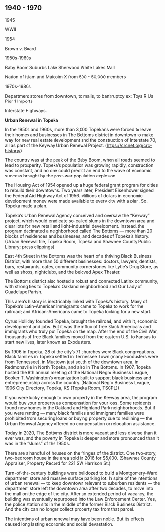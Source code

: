 ## 1940 - 1970 ##


1945

WWII


1954

Brown v. Board

1950s-1960s

Baby Boom
Suburbs
Lake Sherwood
White Lakes Mall


Nation of Islam and Malcolm X
from 500 - 50,000 members


1970s-1980s

Department stores from downtown, to malls, to bankruptcy
ex: Toys R Us
Pier 1 Imports



Interstate Highways.



**Urban Renewal in Topeka**


In the 1950s and 1960s, more than 3,000 Topekans were forced to leave their homes and businesses in The Bottoms district in downtown to make way for new real estate development and the construction of Interstate 70, all as part of the Keyway Urban Renewal Project. (https://crcnet.org/crc-history/)

The country was at the peak of the Baby Boom, when all roads seemed to lead to prosperity. Topeka’s population was growing rapidly, construction was constant, and no one could predict an end to the wave of economic success brought by the post-war population explosion.

The Housing Act of 1954 opened up a huge federal grant program for cities to rebuild their downtowns. Two years later, President Eisenhower signed the Federal Aid Highway Act of 1956. Millions of dollars in economic development money were made available to every city with a plan. So, Topeka made a plan.

Topeka’s Urban Renewal Agency conceived and oversaw the “Keyway” project, which would eradicate so-called slums in the downtown area and clear lots for new retail and light-industrial development. Instead, the program decimated a neighborhood called The Bottoms — more than 20 blocks of residences and businesses, and decades of Topeka’s history. (Urban Renewal file, Topeka Room, Topeka and Shawnee County Public Library; press clippings)

East 4th Street in the Bottoms was the heart of a thriving Black Business District, with more than 50 different businesses: doctors, lawyers, dentists, bars, restaurants, cafes, community cornerstones like Lytle’s Drug Store, as well as shops, nightclubs, and the beloved Apex Theater.

The Bottoms district also hosted a robust and connected Latinx community, with strong ties to Topeka’s Oakland neighborhood and Our Lady of Guadelupe Parish.

This area’s history is inextricably linked with Topeka’s history. Many of Topeka’s Latin-American immigrants came to Topeka to work for the railroad; and African-Americans came to Topeka looking for a new start.

Cyrus Holliday founded Topeka, brought the railroad, and with it, economic development and jobs. But it was the influx of free Black Americans and immigrants who truly put Topeka on the map. After the end of the Civil War, thousands of free Black families moved from the eastern U.S. to Kansas to start new lives, later known as Exodusters.

By 1906 in Topeka, 28 of the city’s 71 churches were Black congregations. Black families in Topeka settled in Tennessee Town (many Exodusters were from Tennessee), in Mudtown just south of the downtown area, in Redmonsville in North Topeka, and also in The Bottoms. In 1907, Topeka hosted the 8th annual meeting of the National Negro Business League, Booker T. Washington’s organization built to support black business and entrepreneurship across the country. (National Negro Business League, 1906 City Directory, Topeka, KS (Topeka Room, TSCPL))

If you were lucky enough to own property in the Keyway area, the program would buy your property as compensation for your loss. Some residents found new homes in the Oakland and Highland Park neighborhoods. But if you were renting — many black families and immigrant families were prohibited from securing loans or buying property due to redlining — the Urban Renewal Agency offered no compensation or relocation assistance.

Today in 2020, The Bottoms district is more vacant and less diverse than it ever was, and the poverty in Topeka is deeper and more pronounced than it was in the “slums” of the 1950s.

There are a handful of houses on the fringes of the district. One two-story, two-bedroom house in the area sold in 2016 for $5,000. (Shawnee County Appraiser, Property Record for 221 SW Harrison St.)

Turn-of-the-century buildings were bulldozed to build a Montgomery-Ward department store and massive surface parking lot. In spite of the intentions of urban renewal — to keep downtown relevant to suburban residents — the department store left the downtown area after two decades, to move into the mall on the edge of the city. After an extended period of vacancy, the building was eventually repurposed into the Law Enforcement Center. Yes, the police station sits in the middle of the former Black Business District. And the city can no longer collect property tax from that parcel.

The intentions of urban renewal may have been noble. But its effects caused long lasting economic and social devastation.










